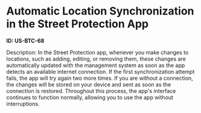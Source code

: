 # Automatic Location Synchronization in the Street Protection App

**ID: US-BTC-68**

Description: In the Street Protection app, whenever you make changes to locations, such as adding, editing, or removing them, these changes are automatically updated with the management system as soon as the app detects an available internet connection. If the first synchronization attempt fails, the app will try again two more times. If you are without a connection, the changes will be stored on your device and sent as soon as the connection is restored. Throughout this process, the app's interface continues to function normally, allowing you to use the app without interruptions.